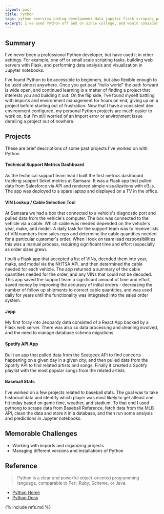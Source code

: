 ```yaml
---
layout: post
title: Python
tags: python overview coding development data jupyter flask scraping pandas
excerpt: I've used Python off and on since college, and would consider it my second choice language (after Go).
---
```


## Summary

I've never been a professional Python developer, but have used it in other settings. For example, one off or small scale scripting tasks, building web servers with Flask, and performing data analysis and visualization in Jupyter notebooks.

I've found Python to be accessible to beginners, but also flexible enough to be used almost anywhere. Once you get past "hello world" the path forward is wide open, and continued learning is a matter of finding a project that interests you and building it out. On the flip side, I've found myself battling with imports and environment management for hours on end, giving up on a project before starting out of frustration. Now that I have a consistent dev environment configured, my personal Python projects are much easier to work on, but I'm still worried of an import error or environment issue derailing a project out of nowhere.

## Projects

These are brief descriptions of some past projects I've worked on with Python.

#### Technical Support Metrics Dashboard

As the technical support team lead I built the first metrics dashboard tracking support ticket metrics at Samsara. It was a Flask app that pulled data from Salesforce via API and rendered simple visualizations with d3.js. The app was deployed to a spare laptop and displayed on a TV in the office.

#### VIN Lookup / Cable Selection Tool

At Samsara we had a box that connected to a vehicle's diagnostic port and pulled data from the vehicle's computer. The box was connected to the vehicle via a cable. Which cable was needed depended on the vehicle's year, make, and model. A daily task for the support team was to receive lists of VIN numbers from sales reps and determine the cable quantities needed for a particular customer's order. When I took on team lead responsibilities this was a manual process, requiring significant time and effort (especially as order sizes grew).

I built a Flask app that accepted a list of VINs, decoded them into year, make, and model via the NHTSA API, and then determined the cable needed for each vehicle. The app returned a summary of the cable quantities needed for the order, and any VINs that could not be decoded. This app saved the support team a significant amount of time and effort, saved money by improving the accuracy of initial orders - decreasing the number of follow up shipments to correct cable quantities, and was used daily for years until the functionality was integrated into the sales order system.

#### Jepp

My first foray into Jeopardy data consisted of a React App backed by a Flask web server. There was also so data processing and cleaning involved, and the need to manage database schema migrations.

#### Spotify API App

Built an app that pulled data from the Seatgeek API to find concerts happening on a given day in a given city, and then pulled data from the Spotify API to find related artists and songs. Finally it created a Spotify playlist with the most popular songs from the related artists.

#### Baseball Stats

I've worked on a few projects related to baseball stats. The goal was to take historical data and identify which player was most likely to get atleast one hit today based on game time, weather, and stadium. To that end I used pythong to scrape data from Baseball Reference, fetch data from the MLB API, clean the data and store it in a database, and then run some analysis and predictions in Jupyter notebooks.


## Memorable Challenges

- Working with imports and organizing projects
- Managing different versions and installations of Python


## Reference

>Python is a clear and powerful object-oriented programming language, comparable to Perl, Ruby, Scheme, or Java.

- [Python Home](https://www.python.org/)
- [Python Docs](https://docs.python.org/3/)

{% include refs.md %}